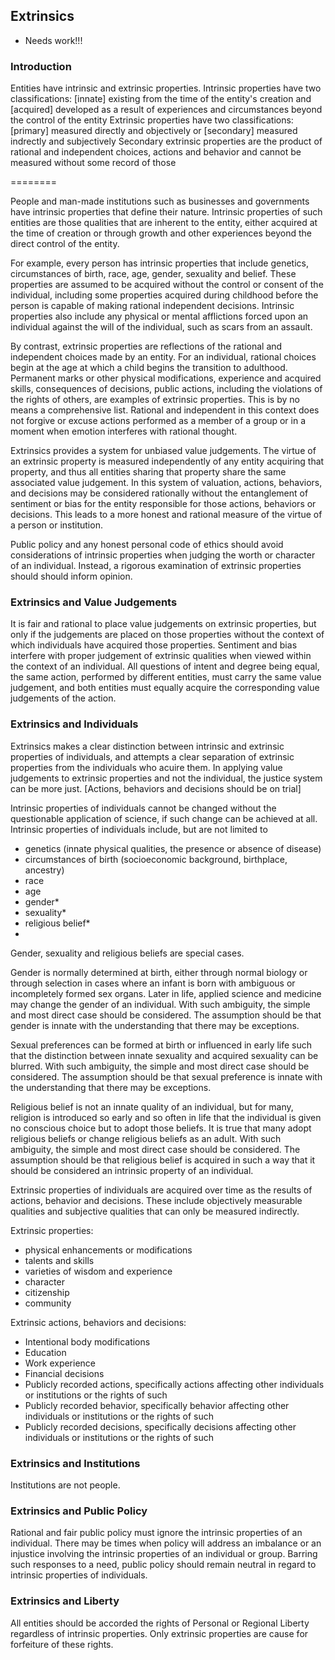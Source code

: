 ## Extrinsics

* Needs work!!!

### Introduction

Entities have intrinsic and extrinsic properties.
Intrinsic properties have two classifications: [innate] existing from the time of the entity's creation and [acquired] developed as a result of experiences and circumstances beyond the control of the entity
Extrinsic properties have two classifications: [primary] measured directly and objectively or [secondary] measured indrectly and subjectively
Secondary extrinsic properties are the product of rational and independent choices, actions and behavior and cannot be measured without some record of those 


========

People and man-made institutions such as businesses and governments have intrinsic properties that define their nature.  Intrinsic properties of such entities are those qualities that are inherent to the entity, either acquired at the time of creation or through growth and other experiences beyond the direct control of the entity.

For example, every person has intrinsic properties that include genetics, circumstances of birth, race, age, gender, sexuality and belief.  These properties are assumed to be acquired without the control or consent of the individual, including some properties acquired during childhood before the person is capable of making rational independent decisions.  Intrinsic properties also include any physical or mental afflictions forced upon an individual against the will of the individual, such as scars from an assault.

By contrast, extrinsic properties are reflections of the rational and independent choices made by an entity.  For an individual, rational choices begin at the age at which a child begins the transition to adulthood.  Permanent marks or other physical modifications, experience and acquired skills, consequences of decisions, public actions, including the violations of the rights of others, are examples of extrinsic properties.  This is by no means a comprehensive list.  Rational and independent in this context does not forgive or excuse actions performed as a member of a group or in a moment when emotion interferes with rational thought.

Extrinsics provides a system for unbiased value judgements.  The virtue of an extrinsic property is measured independently of any entity acquiring that property, and thus all entities sharing that property share the same associated value judgement.  In this system of valuation, actions, behaviors, and decisions may be considered rationally without the entanglement of sentiment or bias for the entity responsible for those actions, behaviors or decisions.  This leads to a more honest and rational measure of the virtue of a person or institution.

Public policy and any honest personal code of ethics should avoid considerations of intrinsic properties when judging the worth or character of an individual.  Instead, a rigorous examination of extrinsic properties should should inform opinion.


### Extrinsics and Value Judgements
It is fair and rational to place value judgements on extrinsic properties, but only if the judgements are placed on those properties without the context of which individuals have acquired those properties.  Sentiment and bias interfere with proper judgement of extrinsic qualities when viewed within the context of an individual.  All questions of intent and degree being equal, the same action, performed by different entities, must carry the same value judgement, and both entities must equally acquire the corresponding value judgements of the action.

### Extrinsics and Individuals
Extrinsics makes a clear distinction between intrinsic and extrinsic properties of individuals, and attempts a clear separation of extrinsic properties from the individuals who acuire them.  In applying value judgements to extrinsic properties and not the individual, the justice system can be more just.  [Actions, behaviors and decisions should be on trial]

Intrinsic properties of individuals cannot be changed without the questionable application of science, if such change can be achieved at all.  Intrinsic properties of individuals include, but are not limited to

* genetics (innate physical qualities, the presence or absence of disease)
* circumstances of birth (socioeconomic background, birthplace, ancestry)
* race
* age
* gender*
* sexuality* 
* religious belief* 
* 

Gender, sexuality and religious beliefs are special cases.

Gender is normally determined at birth, either through normal biology or through selection in cases where an infant is born with ambiguous or incompletely formed sex organs. Later in life, applied science and medicine may change the gender of an individual.  With such ambiguity, the simple and most direct case should be considered.  The assumption should be that gender is innate with the understanding that there may be exceptions.

Sexual preferences can be formed at birth or influenced in early life such that the distinction between innate sexuality and acquired sexuality can be blurred.  With such ambiguity, the simple and most direct case should be considered.  The assumption should be that sexual preference is innate with the understanding that there may be exceptions. 

Religious belief is not an innate quality of an individual, but for many, religion is introduced so early and so often in life that the individual is given no conscious choice but to adopt those beliefs.  It is true that many adopt religious beliefs or change religious beliefs as an adult.  With such ambiguity, the simple and most direct case should be considered.  The assumption should be that religious belief is acquired in such a way that it should be considered an intrinsic property of an individual.

Extrinsic properties of individuals are acquired over time as the results of actions, behavior and decisions.  These include objectively measurable qualities and subjective qualities that can only be measured indirectly.



Extrinsic properties: 

* physical enhancements or modifications
* talents and skills
* varieties of wisdom and experience
* character 
* citizenship
* community

Extrinsic actions, behaviors and decisions:

* Intentional body modifications 
* Education
* Work experience
* Financial decisions
* Publicly recorded actions, specifically actions affecting other individuals or institutions or the rights of such
* Publicly recorded behavior, specifically behavior affecting other individuals or institutions or the rights of such
* Publicly recorded decisions, specifically decisions affecting other individuals or institutions or the rights of such



### Extrinsics and Institutions
Institutions are not people.  

### Extrinsics and Public Policy
Rational and fair public policy must ignore the intrinsic properties of an individual.  There may be times when policy will address an imbalance or an injustice involving the intrinsic properties of an individual or group.  Barring such responses to a need, public policy should remain neutral in regard to intrinsic properties of individuals.

### Extrinsics and Liberty
All entities should be accorded the rights of Personal or Regional Liberty regardless of intrinsic properties.  Only extrinsic properties are cause for forfeiture of these rights.


